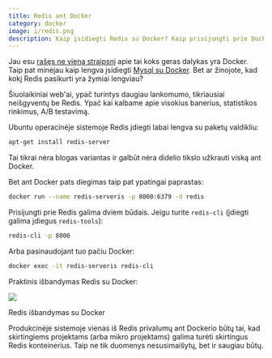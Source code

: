 ```yaml
---
title: Redis ant Docker
category: docker
image: i/redis.png
description: Kaip įsidiegti Redis su Docker? Kaip prisijungti prie Docker konteinerio? Ar žinote, kad vienu metu galite turėti net keletą Redis sistemoje?
---
```


Jau esu [rašęs ne vieną straipsnį](/docker) apie tai koks geras dalykas yra Docker. Taip pat minėjau kaip lengva įsidiegti [Mysql su Docker](/docker/praktinis-docker-panaudojimas-su-mysql). Bet ar žinojote, kad kokį Redis pasikurti yra žymiai lengviau?

Šiuolaikiniai web'ai, ypač turintys daugiau lankomumo, tikriausiai neišgyventų be Redis. Ypač kai kalbame apie visokius banerius, statistikos rinkimus, A/B testavimą.

Ubuntu operacinėje sistemoje Redis įdiegti labai lengva su paketų valdikliu:

```bash
apt-get install redis-server
```

Tai tikrai nėra blogas variantas ir galbūt nėra didelio tikslo užkrauti viską ant Docker.

Bet ant Docker pats diegimas taip pat ypatingai paprastas:

```bash
docker run --name redis-serveris -p 8000:6379 -d redis
```

Prisijungti prie Redis galima dviem būdais. Jeigu turite `redis-cli` (įdiegti galima įdiegus `redis-tools`):

```bash
redis-cli -p 8000
```

Arba pasinaudojant tuo pačiu Docker:

```bash
docker exec -it redis-serveris redis-cli
```

Praktinis išbandymas Redis su Docker:

<p class="text-center">
<img src="/i/redis_su_docker.gif" />
</p>
<p class="text-center small text-muted">Redis išbandymas su Docker</p>

Produkcinėje sistemoje vienas iš Redis privalumų ant Dockerio būtų tai, kad skirtingiems projektams (arba mikro projektams) galima turėti skirtingus Redis konteinerius. Taip ne tik duomenys nesusimaišytų, bet ir saugiau būtų.
